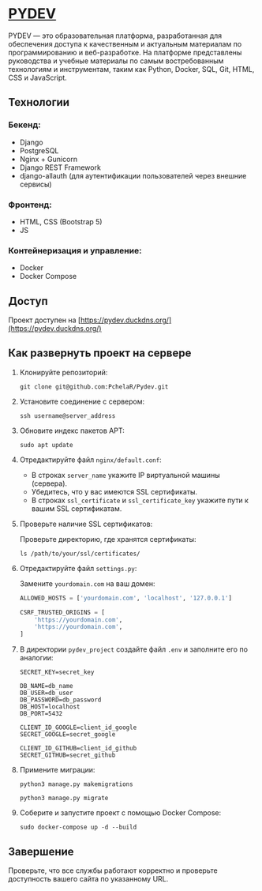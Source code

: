 # [PYDEV](https://pydev.duckdns.org/)

PYDEV — это образовательная платформа, разработанная для обеспечения доступа к качественным 
и актуальным материалам по программированию и веб-разработке.
На платформе представлены руководства и учебные материалы по самым востребованным технологиям 
и инструментам, таким как Python, Docker, SQL, Git, HTML, CSS и JavaScript.

## Технологии

### Бекенд:
- Django
- PostgreSQL
- Nginx + Gunicorn
- Django REST Framework
- django-allauth (для аутентификации пользователей через внешние сервисы)

### Фронтенд:
- HTML, CSS (Bootstrap 5)
- JS

### Контейнеризация и управление:
- Docker
- Docker Compose

## Доступ

Проект доступен на [https://pydev.duckdns.org/](https://pydev.duckdns.org/)

## Как развернуть проект на сервере

1. Клонируйте репозиторий:

    ```shell
    git clone git@github.com:PchelaR/Pydev.git
    ```

2. Установите соединение с сервером:

    ```shell
    ssh username@server_address
    ```

3. Обновите индекс пакетов APT:

    ```shell
    sudo apt update
    ```

4. Отредактируйте файл `nginx/default.conf`:

    - В строках `server_name` укажите IP виртуальной машины (сервера).
    - Убедитесь, что у вас имеются SSL сертификаты.
    - В строках `ssl_certificate` и `ssl_certificate_key` укажите пути к вашим SSL сертификатам.

5. Проверьте наличие SSL сертификатов:

    Проверьте директорию, где хранятся сертификаты:

    ```shell
    ls /path/to/your/ssl/certificates/
    ```

6. Отредактируйте файл `settings.py`:

    Замените `yourdomain.com` на ваш домен:

    ```python
    ALLOWED_HOSTS = ['yourdomain.com', 'localhost', '127.0.0.1']

    CSRF_TRUSTED_ORIGINS = [
        'https://yourdomain.com',
        'https://yourdomain.com',
    ]
    ```

7. В директории `pydev_project` создайте файл `.env` и заполните его по аналогии:

    ```plaintext
    SECRET_KEY=secret_key

    DB_NAME=db_name
    DB_USER=db_user
    DB_PASSWORD=db_password
    DB_HOST=localhost
    DB_PORT=5432
    
    CLIENT_ID_GOOGLE=client_id_google
    SECRET_GOOGLE=secret_google
    
    CLIENT_ID_GITHUB=client_id_github
    SECRET_GITHUB=secret_github
    ```

8. Примените миграции:

    ```shell
    python3 manage.py makemigrations
    ```

    ```shell
    python3 manage.py migrate
    ```

9. Соберите и запустите проект с помощью Docker Compose:

    ```shell
    sudo docker-compose up -d --build
    ```

## Завершение

Проверьте, что все службы работают корректно и проверьте доступность вашего сайта по указанному URL.

